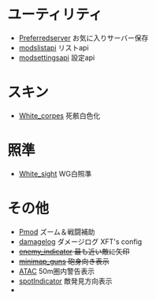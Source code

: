 # ユーティリティ
 - [Preferredserver](https://wgmods.net/737/) お気に入りサーバー保存
 - [modslistapi](https://bitbucket.org/P0LIR0ID/modslist/downloads/) リストapi
 - [modsettingsapi](http://aslain.com/) 設定api
 
# スキン
 - [White_corpes](http://aslain.com/) 死骸白色化
 
# 照準
 - [White_sight](http://aslain.com/) WG白照準 
 
# その他
 - [Pmod](https://wgmods.net/50/) ズーム＆戦闘補助
 - [damagelog](http://aslain.com/) ダメージログ XFT's config
 - ~~[enemy_indicator](https://protanki.tv/mods/battle_mod/indikator-blizhaishego-vraga) 最も近い敵に矢印~~
 - ~~[minimap_guns](https://protanki.tv/mods/battle_mod/stvoly-protivnika-na-minikarte) 砲身向き表示~~
 - [ATAC](https://puu.sh/BcX59/9fd5ed1c95.zip) 50m圏内警告表示
 - [spotIndicator](https://puu.sh/BcX56/a170771af0.zip) 敵発見方向表示
 - []()
 
